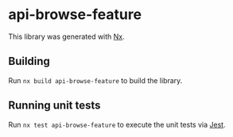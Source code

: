 # api-browse-feature

This library was generated with [Nx](https://nx.dev).

## Building

Run `nx build api-browse-feature` to build the library.

## Running unit tests

Run `nx test api-browse-feature` to execute the unit tests via [Jest](https://jestjs.io).
